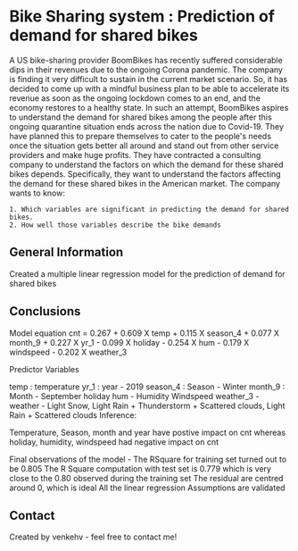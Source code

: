 # Bike Sharing system : Prediction of demand for shared bikes
A US bike-sharing provider BoomBikes has recently suffered considerable dips in their revenues due to the ongoing Corona pandemic. The company is finding it very difficult to sustain in the current market scenario. So, it has decided to come up with a mindful business plan to be able to accelerate its revenue as soon as the ongoing lockdown comes to an end, and the economy restores to a healthy state. 
In such an attempt, BoomBikes aspires to understand the demand for shared bikes among the people after this ongoing quarantine situation ends across the nation due to Covid-19. They have planned this to prepare themselves to cater to the people's needs once the situation gets better all around and stand out from other service providers and make huge profits.
They have contracted a consulting company to understand the factors on which the demand for these shared bikes depends. Specifically, they want to understand the factors affecting the demand for these shared bikes in the American market. The company wants to know:

    1. Which variables are significant in predicting the demand for shared bikes.
    2. How well those variables describe the bike demands


## General Information
Created a multiple linear regression model for the prediction of demand for shared bikes



## Conclusions
Model equation
cnt = 0.267 + 0.609 X temp + 0.115 X season_4 + 0.077 X month_9 + 0.227 X yr_1 - 0.099 X holiday - 0.254 X hum - 0.179 X windspeed - 0.202 X weather_3

Predictor Variables

temp : temperature
yr_1 : year - 2019
season_4 : Season - Winter
month_9 : Month - September
holiday
hum - Humidity
Windspeed
weather_3 - weather - Light Snow, Light Rain + Thunderstorm + Scattered clouds, Light Rain + Scattered clouds
Inference:

Temperature, Season, month and year have postive impact on cnt whereas holiday, humidity, windspeed had negative impact on cnt

Final observations of the model -
The RSquare for training set turned out to be 0.805
The R Square computation with test set is 0.779 which is very close to the 0.80 observed during the training set
The residual are centred around 0, which is ideal
All the linear regression Assumptions are validated


## Contact
Created by venkehv - feel free to contact me!

